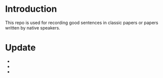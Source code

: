 # Introduction

This repo is used for recording good sentences in classic papers or papers written by native speakers.

# Update
 - [Related work - D&T]: (2_RelatedWork.md#detect-to-track-and-track-to-detect)
 - [Related work - FGFA]: (2_RelatedWork.md#learning-correspondence-from-the-cycle-consistency-of-time)
 - [Related work - Memory]: (2_RelatedWork.md#Object-Guided-External-Memory-Network-for-Video-Object-Detection)

 

 


